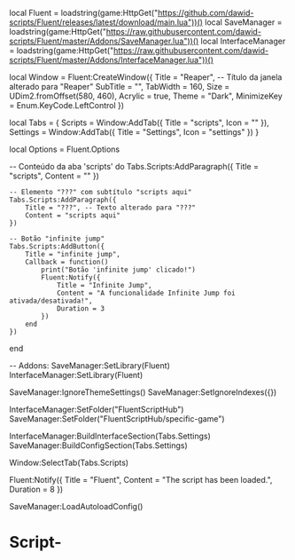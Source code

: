 local Fluent = loadstring(game:HttpGet("https://github.com/dawid-scripts/Fluent/releases/latest/download/main.lua"))()
local SaveManager = loadstring(game:HttpGet("https://raw.githubusercontent.com/dawid-scripts/Fluent/master/Addons/SaveManager.lua"))()
local InterfaceManager = loadstring(game:HttpGet("https://raw.githubusercontent.com/dawid-scripts/Fluent/master/Addons/InterfaceManager.lua"))()

local Window = Fluent:CreateWindow({
    Title = "Reaper", -- Título da janela alterado para "Reaper"
    SubTitle = "",
    TabWidth = 160,
    Size = UDim2.fromOffset(580, 460),
    Acrylic = true,
    Theme = "Dark",
    MinimizeKey = Enum.KeyCode.LeftControl
})

local Tabs = {
    Scripts = Window:AddTab({ Title = "scripts", Icon = "" }),
    Settings = Window:AddTab({ Title = "Settings", Icon = "settings" })
}

local Options = Fluent.Options

-- Conteúdo da aba 'scripts'
do
    Tabs.Scripts:AddParagraph({
        Title = "scripts",
        Content = ""
    })

    -- Elemento "???" com subtítulo "scripts aqui"
    Tabs.Scripts:AddParagraph({
        Title = "???", -- Texto alterado para "???"
        Content = "scripts aqui"
    })

    -- Botão "infinite jump"
    Tabs.Scripts:AddButton({
        Title = "infinite jump",
        Callback = function()
            print("Botão 'infinite jump' clicado!")
            Fluent:Notify({
                Title = "Infinite Jump",
                Content = "A funcionalidade Infinite Jump foi ativada/desativada!",
                Duration = 3
            })
        end
    })

end


-- Addons:
SaveManager:SetLibrary(Fluent)
InterfaceManager:SetLibrary(Fluent)

SaveManager:IgnoreThemeSettings()
SaveManager:SetIgnoreIndexes({})

InterfaceManager:SetFolder("FluentScriptHub")
SaveManager:SetFolder("FluentScriptHub/specific-game")

InterfaceManager:BuildInterfaceSection(Tabs.Settings)
SaveManager:BuildConfigSection(Tabs.Settings)


Window:SelectTab(Tabs.Scripts)

Fluent:Notify({
    Title = "Fluent",
    Content = "The script has been loaded.",
    Duration = 8
})

SaveManager:LoadAutoloadConfig()
# Script-
